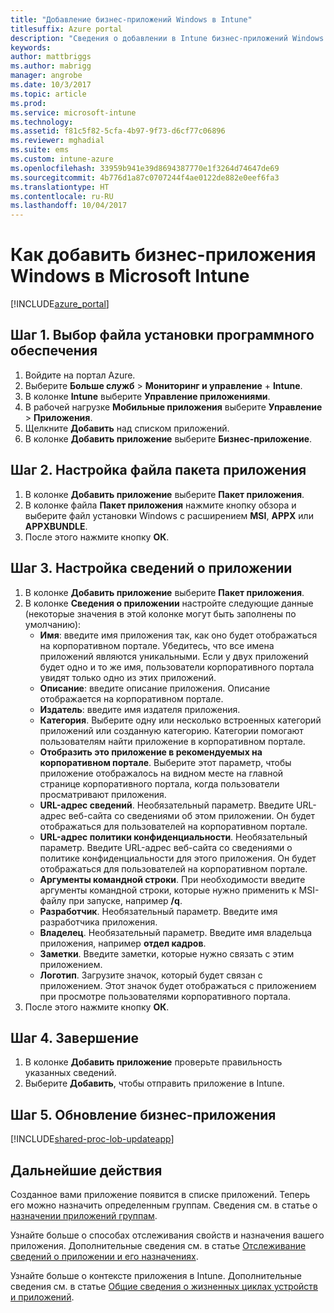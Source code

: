 ```yaml
---
title: "Добавление бизнес-приложений Windows в Intune"
titlesuffix: Azure portal
description: "Сведения о добавлении в Intune бизнес-приложений Windows.\""
keywords: 
author: mattbriggs
ms.author: mabrigg
manager: angrobe
ms.date: 10/3/2017
ms.topic: article
ms.prod: 
ms.service: microsoft-intune
ms.technology: 
ms.assetid: f81c5f82-5cfa-4b97-9f73-d6cf77c06896
ms.reviewer: mghadial
ms.suite: ems
ms.custom: intune-azure
ms.openlocfilehash: 33959b941e39d8694387770e1f3264d74647de69
ms.sourcegitcommit: 4b776d1a87c0707244f4ae0122de882e0eef6fa3
ms.translationtype: HT
ms.contentlocale: ru-RU
ms.lasthandoff: 10/04/2017
---
```

# <a name="how-to-add-windows-line-of-business-lob-apps-to-microsoft-intune"></a>Как добавить бизнес-приложения Windows в Microsoft Intune

[!INCLUDE[azure_portal](./includes/azure_portal.md)]


## <a name="step-1---specify-the-software-setup-file"></a>Шаг 1. Выбор файла установки программного обеспечения

1. Войдите на портал Azure.
2. Выберите **Больше служб** > **Мониторинг и управление** + **Intune**.
3. В колонке **Intune** выберите **Управление приложениями**.
4. В рабочей нагрузке **Мобильные приложения** выберите **Управление** > **Приложения**.
5. Щелкните **Добавить** над списком приложений.
6. В колонке **Добавить приложение** выберите **Бизнес-приложение**.

## <a name="step-2---configure-the-app-package-file"></a>Шаг 2. Настройка файла пакета приложения

1. В колонке **Добавить приложение** выберите **Пакет приложения**.
2. В колонке файла **Пакет приложения** нажмите кнопку обзора и выберите файл установки Windows с расширением **MSI**, **APPX** или **APPXBUNDLE**.
3. После этого нажмите кнопку **ОК**.


## <a name="step-3---configure-app-information"></a>Шаг 3. Настройка сведений о приложении

1. В колонке **Добавить приложение** выберите **Пакет приложения**.
2. В колонке **Сведения о приложении** настройте следующие данные (некоторые значения в этой колонке могут быть заполнены по умолчанию):
    - **Имя**: введите имя приложения так, как оно будет отображаться на корпоративном портале. Убедитесь, что все имена приложений являются уникальными. Если у двух приложений будет одно и то же имя, пользователи корпоративного портала увидят только одно из этих приложений.
    - **Описание**: введите описание приложения. Описание отображается на корпоративном портале.
    - **Издатель**: введите имя издателя приложения.
    - **Категория**. Выберите одну или несколько встроенных категорий приложений или созданную категорию. Категории помогают пользователям найти приложение в корпоративном портале.
    - **Отобразить это приложение в рекомендуемых на корпоративном портале**. Выберите этот параметр, чтобы приложение отображалось на видном месте на главной странице корпоративного портала, когда пользователи просматривают приложения.
    - **URL-адрес сведений**. Необязательный параметр. Введите URL-адрес веб-сайта со сведениями об этом приложении. Он будет отображаться для пользователей на корпоративном портале.
    - **URL-адрес политики конфиденциальности**. Необязательный параметр. Введите URL-адрес веб-сайта со сведениями о политике конфиденциальности для этого приложения. Он будет отображаться для пользователей на корпоративном портале.
    - **Аргументы командной строки**. При необходимости введите аргументы командной строки, которые нужно применить к MSI-файлу при запуске, например **/q**.
    - **Разработчик**. Необязательный параметр. Введите имя разработчика приложения.
    - **Владелец**. Необязательный параметр. Введите имя владельца приложения, например **отдел кадров**.
    - **Заметки**. Введите заметки, которые нужно связать с этим приложением.
    - **Логотип**. Загрузите значок, который будет связан с приложением. Этот значок будет отображаться с приложением при просмотре пользователями корпоративного портала.
3. После этого нажмите кнопку **ОК**.

## <a name="step-4---finish-up"></a>Шаг 4. Завершение

1. В колонке **Добавить приложение** проверьте правильность указанных сведений.
2. Выберите **Добавить**, чтобы отправить приложение в Intune.

## <a name="step-5---update-a-line-of-business-app"></a>Шаг 5. Обновление бизнес-приложения

[!INCLUDE[shared-proc-lob-updateapp](./includes/shared-proc-lob-updateapp.md)]

## <a name="next-steps"></a>Дальнейшие действия

Созданное вами приложение появится в списке приложений. Теперь его можно назначить определенным группам. Сведения см. в статье о [назначении приложений группам](apps-deploy.md).

Узнайте больше о способах отслеживания свойств и назначения вашего приложения. Дополнительные сведения см. в статье [Отслеживание сведений о приложении и его назначениях](apps-monitor.md).

Узнайте больше о контексте приложения в Intune. Дополнительные сведения см. в статье [Общие сведения о жизненных циклах устройств и приложений](introduction-device-app-lifecycles.md).